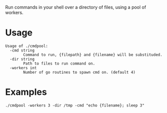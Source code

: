 Run commands in your shell over a directory of files, using a pool of workers.

Usage
=====
~~~
Usage of ./cmdpool:
  -cmd string
        Command to run, {filepath} and {filename} will be substituded.
  -dir string
        Path to files to run command on.
  -workers int
        Number of go routines to spawn cmd on. (default 4)
~~~

Examples
========

~~~
./cmdpool -workers 3 -dir /tmp -cmd "echo {filename}; sleep 3"
~~~
